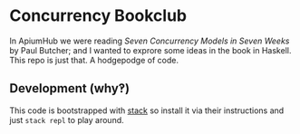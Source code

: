 # Concurrency Bookclub
In ApiumHub we were reading *Seven Concurrency Models in Seven Weeks* by Paul Butcher; and I wanted to exprore some ideas in the book in Haskell.
This repo is just that. A hodgepodge of code.

## Development (why‽)
This code is bootstrapped with [stack](https://docs.haskellstack.org/en/stable/README/) so install it via their instructions and just `stack repl` to play around.